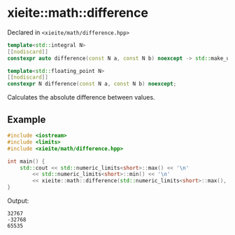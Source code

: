 # xieite::math::difference
Declared in `<xieite/math/difference.hpp>`
```cpp
template<std::integral N>
[[nodiscard]]
constexpr auto difference(const N a, const N b) noexcept -> std::make_unsigned_t<N>;

template<std::floating_point N>
[[nodiscard]]
constexpr N difference(const N a, const N b) noexcept;
```
Calculates the absolute difference between values.
## Example
```cpp
#include <iostream>
#include <limits>
#include <xieite/math/difference.hpp>

int main() {
	std::cout << std::numeric_limits<short>::max() << '\n'
		<< std::numeric_limits<short>::min() << '\n'
		<< xieite::math::difference(std::numeric_limits<short>::max(), std::numeric_limits<short>::min()) << '\n';
}
```
Output:
```
32767
-32768
65535
```
